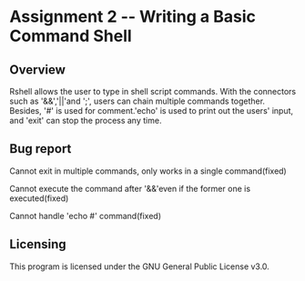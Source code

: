 # Assignment 2 -- Writing a Basic Command Shell

## Overview
Rshell allows the user to type in shell script commands. With the connectors such as '&&','||'and ';', users can chain multiple commands together. Besides, '#' is used for comment.'echo' is used to print out the users' input, and 'exit' can stop the process any time.

## Bug report
Cannot exit in multiple commands, only works in a single command(fixed)

Cannot execute the command after '&&'even if the former one is executed(fixed)

Cannot handle 'echo #' command(fixed)

## Licensing
This program is licensed under the GNU General Public License v3.0. 

